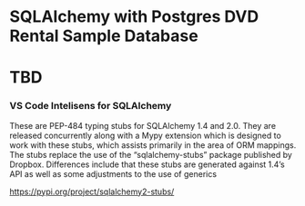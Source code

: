 # SQLAlchemy with Postgres DVD Rental Sample Database

# TBD 


### VS Code Intelisens for SQLAlchemy
These are PEP-484 typing stubs for SQLAlchemy 1.4 and 2.0. They are released concurrently along with a Mypy extension which is designed to work with these stubs, which assists primarily in the area of ORM mappings.
The stubs replace the use of the “sqlalchemy-stubs” package published by Dropbox. Differences include that these stubs are generated against 1.4’s API as well as some adjustments to the use of generics

https://pypi.org/project/sqlalchemy2-stubs/

